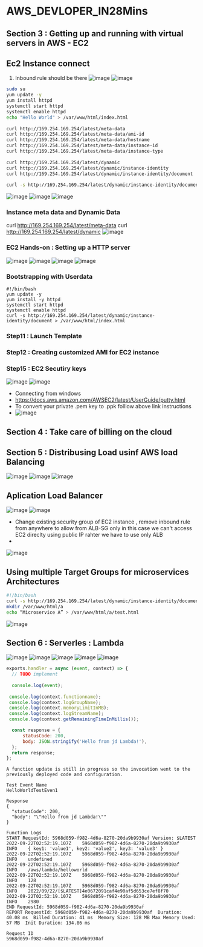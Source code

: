 # AWS_DEVLOPER_IN28Mins
## Section 3 : Getting up and running with virtual servers in AWS - EC2
## Ec2 Instance connect
1. Inbound rule should be there
![image](https://user-images.githubusercontent.com/69948118/185294117-47cc624e-a533-49c6-8120-a1fb474c5069.png)
![image](https://user-images.githubusercontent.com/69948118/185294217-0de265c9-4003-4117-87fb-91f77cd5f788.png)

```sh
sudo su
yum update -y
yum install httpd
systemctl start httpd
systemctl enable httpd
echo "Hello World" > /var/www/html/index.html
 
curl http://169.254.169.254/latest/meta-data
curl http://169.254.169.254/latest/meta-data/ami-id
curl http://169.254.169.254/latest/meta-data/hostname
curl http://169.254.169.254/latest/meta-data/instance-id
curl http://169.254.169.254/latest/meta-data/instance-type
 
curl http://169.254.169.254/latest/dynamic
curl http://169.254.169.254/latest/dynamic/instance-identity
curl http://169.254.169.254/latest/dynamic/instance-identity/document
 
curl -s http://169.254.169.254/latest/dynamic/instance-identity/document > /var/www/html/index.html
```

![image](https://user-images.githubusercontent.com/69948118/185295174-415b6437-e458-45db-b326-85e15ba552a1.png)
![image](https://user-images.githubusercontent.com/69948118/185295189-98495a85-6726-405e-9714-bf128fb4898b.png)
![image](https://user-images.githubusercontent.com/69948118/185295274-435294a2-e741-4000-914f-a03d7d73f3f8.png)

### Instance meta data and Dynamic Data
curl http://169.254.169.254/latest/meta-data
curl http://169.254.169.254/latest/dynamic
![image](https://user-images.githubusercontent.com/69948118/185316508-7dd79691-de71-4b0e-ad1a-a9a8e4c6a8b5.png)

### EC2 Hands-on : Setting up a HTTP server
![image](https://user-images.githubusercontent.com/69948118/185319343-58e1ebde-fdb8-494b-ac96-65b64c1f0068.png)
![image](https://user-images.githubusercontent.com/69948118/185319344-9aeca9bf-45d6-48ad-8f66-ce0b76ba01ec.png)
![image](https://user-images.githubusercontent.com/69948118/185322279-10cfb7b3-81b8-46d0-b016-1b792da5f57c.png)
![image](https://user-images.githubusercontent.com/69948118/185322277-b5988a2a-45f0-4f27-bcb6-9c3566223e7b.png)

### Bootstrapping with Userdata
```
#!/bin/bash
yum update -y
yum install -y httpd
systemctl start httpd
systemctl enable httpd
curl -s http://169.254.169.254/latest/dynamic/instance-identity/document > /var/www/html/index.html
```

### Step11 : Launch Template
 
### Step12 : Creating customized AMI for EC2 instance

### Step15 : EC2 Secutiry keys
![image](https://user-images.githubusercontent.com/69948118/190059606-d1f19088-b42e-4675-9c6d-7a19604fb31f.png)
![image](https://user-images.githubusercontent.com/69948118/190060254-487b292b-e3ed-4a76-89ae-df30ace05578.png)

- Connecting from windows
- https://docs.aws.amazon.com/AWSEC2/latest/UserGuide/putty.html
- To convert your private .pem key to .ppk folllow above link instructions
- ![image](https://user-images.githubusercontent.com/69948118/190062188-b34d117e-e074-4cfd-ac4e-68aabaddf887.png)

## Section 4 : Take care of billing on the cloud

## Section 5 : Distribusing Load usinf AWS load Balancing
![image](https://user-images.githubusercontent.com/69948118/190298235-29350bad-9c12-49df-90ad-4fcb7d4f74f8.png)
![image](https://user-images.githubusercontent.com/69948118/190298690-e6209bf3-c178-4e7b-99af-72385fbedf57.png)
![image](https://user-images.githubusercontent.com/69948118/190299257-57f5761f-9acb-4580-ae6c-2dd56eba4161.png)

## Aplication Load Balancer

![image](https://user-images.githubusercontent.com/69948118/190304065-3d6d545d-e536-460b-b93e-5093780763a6.png)
![image](https://user-images.githubusercontent.com/69948118/190304121-c3745c85-3ef3-4756-8be4-fec23449f7f6.png)
- Change existing security group of EC2 instance , remove inbound rule from anywhere to allow from ALB-SG only in this case we can't access EC2 direclty using public IP rahter we have to use only ALB
- 

![image](https://user-images.githubusercontent.com/69948118/190305316-4d99bac0-4e75-47ee-bf0e-eb9297f0df86.png)

## Using multiple Target Groups for microservices Architectures

```sh
#!/bin/bash
curl -s http://169.254.169.254/latest/dynamic/instance-identity/document > /var/www/html/index.html
mkdir /var/www/html/a
echo “Microservice A” > /var/www/html/a/test.html
```
![image](https://user-images.githubusercontent.com/69948118/190366871-91382481-ea2d-4265-a734-47089402066a.png)

## Section 6 : Serverles : Lambda
![image](https://user-images.githubusercontent.com/69948118/191644406-e702433f-aba6-461d-9abd-db45dfdaa1c3.png)
![image](https://user-images.githubusercontent.com/69948118/191645096-fcfd8e7e-3642-4ba6-b26f-43f85c8f20d3.png)
![image](https://user-images.githubusercontent.com/69948118/191645147-30e1c79d-24de-40bc-8981-12d2c3540382.png)
![image](https://user-images.githubusercontent.com/69948118/191647063-77ed30c7-8c1c-4dbe-bba8-dfa2759bc115.png)
![image](https://user-images.githubusercontent.com/69948118/191647077-8a602841-4ddd-4b1a-aa4d-b5e5945ca2d3.png)

  ```js
  exports.handler = async (event, context) => {
    // TODO implement
    
    console.log(event);
    
   console.log(context.functionname);
   console.log(context.logGroupName);
   console.log(context.memoryLimitInMB);
   console.log(context.logStreamName);
   console.log(context.getRemainingTimeInMillis());

    const response = {
        statusCode: 200,
        body: JSON.stringify('Hello from jd Lambda!'),
    };
    return response;
};
```

```
A function update is still in progress so the invocation went to the previously deployed code and configuration.

Test Event Name
HelloWorldTestEven1

Response
{
  "statusCode": 200,
  "body": "\"Hello from jd Lambda!\""
}

Function Logs
START RequestId: 5968d059-f982-4d6a-8270-20da9b9930af Version: $LATEST
2022-09-22T02:52:19.107Z	5968d059-f982-4d6a-8270-20da9b9930af	INFO	{ key1: 'value1', key2: 'value2', key3: 'value3' }
2022-09-22T02:52:19.107Z	5968d059-f982-4d6a-8270-20da9b9930af	INFO	undefined
2022-09-22T02:52:19.107Z	5968d059-f982-4d6a-8270-20da9b9930af	INFO	/aws/lambda/helloworld
2022-09-22T02:52:19.107Z	5968d059-f982-4d6a-8270-20da9b9930af	INFO	128
2022-09-22T02:52:19.107Z	5968d059-f982-4d6a-8270-20da9b9930af	INFO	2022/09/22/[$LATEST]4e0672091caf4e90af5d653ce7ef8f70
2022-09-22T02:52:19.107Z	5968d059-f982-4d6a-8270-20da9b9930af	INFO	2980
END RequestId: 5968d059-f982-4d6a-8270-20da9b9930af
REPORT RequestId: 5968d059-f982-4d6a-8270-20da9b9930af	Duration: 40.08 ms	Billed Duration: 41 ms	Memory Size: 128 MB	Max Memory Used: 57 MB	Init Duration: 134.86 ms

Request ID
5968d059-f982-4d6a-8270-20da9b9930af
```
  


                                                             

